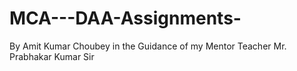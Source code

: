 # MCA---DAA-Assignments-
By Amit Kumar Choubey in the Guidance of my Mentor Teacher Mr. Prabhakar Kumar Sir 
